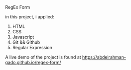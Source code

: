 RegEx Form

in this project, i applied:
1. HTML
2. CSS
3. Javascript
4. Git && Github
5. Regular Expression

A live demo of the project is found at https://abdelrahman-gado.github.io/regex-form/
